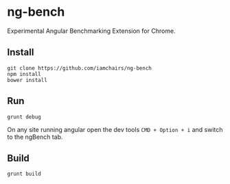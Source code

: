 # ng-bench

Experimental Angular Benchmarking Extension for Chrome.

## Install

```
git clone https://github.com/iamchairs/ng-bench
npm install
bower install
```

## Run

`grunt debug`

On any site running angular open the dev tools `CMD + Option + i` and switch to the ngBench tab.

## Build

`grunt build`
